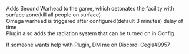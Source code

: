 Adds Second Warhead to the game, which detonates the facility with surface zone(kill all people on surface)<br>
Omega warhead is triggered after configured(default 3 minutes) delay of time<br>
Plugin also adds the radiation system that can be turned on in Config

If someone wants help with Plugin, DM me on Discord: Cegła#9957
